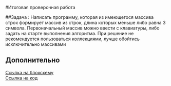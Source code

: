 #Итоговая проверочная работа

##Задача :
Написать программу, которая из имеющегося массива строк формирует массив из строк, длина которых меньше либо равна 3 символа. Первоначальный массив можно ввести с клавиатуры, либо задать на старте выполнения алгоритма. При решение не рекомендуется пользоваться коллекциями, лучше обойтись исключительно массивами

## Дополнительно

[Ссылка на блоксхему](Shema.png)  
[Ссылка на код](Program.cs)